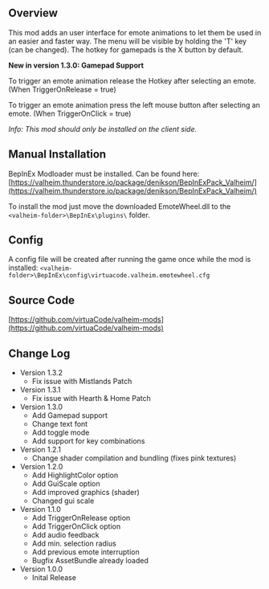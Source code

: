 ## Overview

This mod adds an user interface for emote animations to let them be used in an easier and faster way. The menu will be visible by holding the 'T' key (can be changed). The hotkey for gamepads is the X button by default.

**New in version 1.3.0: Gamepad Support**

To trigger an emote animation release the Hotkey after selecting an emote. (When TriggerOnRelease = true)

To trigger an emote animation press the left mouse button after selecting an emote. (When TriggerOnClick = true)

*Info: This mod should only be installed on the client side.*


## Manual Installation

BepInEx Modloader must be installed. Can be found here:
[https://valheim.thunderstore.io/package/denikson/BepInExPack_Valheim/](https://valheim.thunderstore.io/package/denikson/BepInExPack_Valheim/)

To install the mod just move the downloaded EmoteWheel.dll to the `<valheim-folder>\BepInEx\plugins\` folder.


## Config

A config file will be created after running the game once while the mod is installed:
`<valheim-folder>\BepInEx\config\virtuacode.valheim.emotewheel.cfg`

## Source Code

[https://github.com/virtuaCode/valheim-mods](https://github.com/virtuaCode/valheim-mods)


## Change Log

- Version 1.3.2
    - Fix issue with Mistlands Patch
- Version 1.3.1
    - Fix issue with Hearth & Home Patch
- Version 1.3.0
    - Add Gamepad support
    - Change text font
    - Add toggle mode
    - Add support for key combinations
- Version 1.2.1
    - Change shader compilation and bundling (fixes pink textures)
- Version 1.2.0
    - Add HighlightColor option
    - Add GuiScale option
    - Add improved graphics (shader)
    - Changed gui scale
- Version 1.1.0
    - Add TriggerOnRelease option
    - Add TriggerOnClick option
    - Add audio feedback
    - Add min. selection radius
    - Add previous emote interruption
    - Bugfix AssetBundle already loaded
- Version 1.0.0
    - Inital Release 
